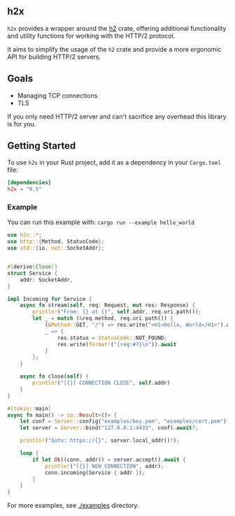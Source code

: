 ## h2x

`h2x` provides a wrapper around the [h2](https://github.com/hyperium/h2) crate, offering additional functionality and utility functions for working with the HTTP/2 protocol.

It aims to simplify the usage of the `h2` crate and provide a more ergonomic API for building HTTP/2 servers.

## Goals

- Managing TCP connections
- TLS

If you only need HTTP/2 server and can't sacrifice any overhead this library is for you.

## Getting Started

To use `h2x` in your Rust project, add it as a dependency in your `Cargo.toml` file:

```toml
[dependencies]
h2x = "0.5"
```

### Example 

You can run this example with: `cargo run --example hello_world`

```rust no_run
use h2x::*;
use http::{Method, StatusCode};
use std::{io, net::SocketAddr};


#[derive(Clone)]
struct Service {
    addr: SocketAddr,
}

impl Incoming for Service {
    async fn stream(self, req: Request, mut res: Response) {
        println!("From: {} at {}", self.addr, req.uri.path());
        let _ = match (&req.method, req.uri.path()) {
            (&Method::GET, "/") => res.write("<H1>Hello, World</H1>").await,
            _ => {
                res.status = StatusCode::NOT_FOUND;
                res.write(format!("{req:#?}\n")).await
            }
        };
    }

    async fn close(self) {
        println!("[{}] CONNECTION CLOSE", self.addr)
    }
}

#[tokio::main]
async fn main() -> io::Result<()> {
    let conf = Server::config("examples/key.pem", "examples/cert.pem")?;
    let server = Server::bind("127.0.0.1:4433", conf).await?;

    println!("Goto: https://{}", server.local_addr()?);

    loop {
        if let Ok((conn, addr)) = server.accept().await {
            println!("[{}] NEW CONNECTION", addr);
            conn.incoming(Service { addr });
        }
    }
}

```

For more examples, see [./examples](https://github.com/nurmohammed840/h2x/tree/master/examples) directory.
